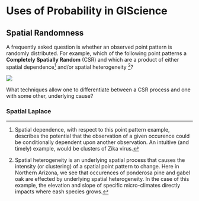 # Uses of Probability in GIScience

## Spatial Randomness
A frequently asked question is whether an observed point pattern is randomly distributed.  For example, which of the following point patterns a **Completely Spatially Random** (CSR) and which are a product of either spatial dependence[^1] and/or spatial heterogeneity [^2]?

![](images/pointpatterns.png)

What techniques allow one to differentiate between a CSR process and one with some other, underlying cause?

### Spatial Laplace

[^1]: Spatial dependence, with respect to this point pattern example, describes the potential that the observation of a given occurence could be conditionally dependent upon another observation.  An intuitive (and timely) example, would be clusters of Zika virus.

[^2]: Spatial heterogeneity is an underlying spatial process that causes the intensity (or clustering) of a spatial point pattern to change.  Here in Northern Arizona, we see that occurences of ponderosa pine and gabel oak are effected by underlying spatial heterogeneity.  In the case of this example, the elevation and slope of specific micro-climates directly impacts where eash species grows.

